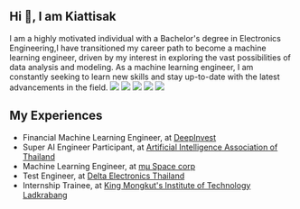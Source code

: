 
## Hi 👋, I am Kiattisak 
I am a highly motivated individual with a Bachelor's degree in Electronics Engineering,I have transitioned my career path to become a machine learning engineer, driven by my interest in exploring the vast possibilities of data analysis and modeling. As a machine learning engineer, I am constantly seeking to learn new skills and stay up-to-date with the latest advancements in the field. 
![](https://github.com/Kiattisak-Rattanaporn/Kiattisak-Rattanaporn/blob/main/borderseperator.gif)
[<img src="https://img.shields.io/badge/linkedin-%230077B5.svg?&style=for-the-badge&logo=linkedin&logoColor=white" />](https://www.linkedin.com/in/kiattisak-rattanaporn-8aa1361a3/) [<img src="https://img.shields.io/badge/Microsoft_Outlook-0078D4?style=for-the-badge&logo=microsoft-outlook&logoColor=white" />](kiattisak.ra@hotmail.com) [<img src= "https://img.shields.io/badge/Kaggle-20BEFF?style=for-the-badge&logo=Kaggle&logoColor=white" />](https://www.kaggle.com/rkiattisak) [<img src="https://img.shields.io/badge/-Hackerrank-2EC866?style=for-the-badge&logo=HackerRank&logoColor=white" />](https://www.hackerrank.com/kiattisak8041?hr_r=1) 

## My Experiences
* Financial Machine Learning Engineer, at [DeepInvest](https://deepinvest.co/)
* Super AI Engineer Participant, at [Artificial Intelligence Association of Thailand](https://aiat.or.th/)
* Machine Learning Engineer, at [mμ Space corp](https://muspacecorp.com/)
* Test Engineer, at [Delta Electronics Thailand](https://deltathailand.com/en/)
* Internship Trainee, at [King Mongkut's Institute of Technology Ladkrabang](https://www.kmitl.ac.th/)
